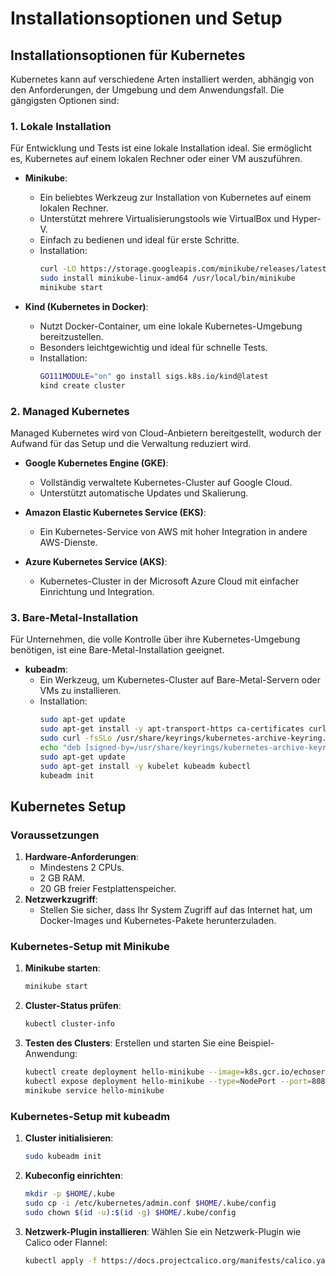 
# Installationsoptionen und Setup

## Installationsoptionen für Kubernetes

Kubernetes kann auf verschiedene Arten installiert werden, abhängig von den Anforderungen, der Umgebung und dem Anwendungsfall. Die gängigsten Optionen sind:

### 1. Lokale Installation
Für Entwicklung und Tests ist eine lokale Installation ideal. Sie ermöglicht es, Kubernetes auf einem lokalen Rechner oder einer VM auszuführen.

- **Minikube**:
  - Ein beliebtes Werkzeug zur Installation von Kubernetes auf einem lokalen Rechner.
  - Unterstützt mehrere Virtualisierungstools wie VirtualBox und Hyper-V.
  - Einfach zu bedienen und ideal für erste Schritte.
  - Installation:
    ```bash
    curl -LO https://storage.googleapis.com/minikube/releases/latest/minikube-linux-amd64
    sudo install minikube-linux-amd64 /usr/local/bin/minikube
    minikube start
    ```

- **Kind (Kubernetes in Docker)**:
  - Nutzt Docker-Container, um eine lokale Kubernetes-Umgebung bereitzustellen.
  - Besonders leichtgewichtig und ideal für schnelle Tests.
  - Installation:
    ```bash
    GO111MODULE="on" go install sigs.k8s.io/kind@latest
    kind create cluster
    ```

### 2. Managed Kubernetes
Managed Kubernetes wird von Cloud-Anbietern bereitgestellt, wodurch der Aufwand für das Setup und die Verwaltung reduziert wird.

- **Google Kubernetes Engine (GKE)**:
  - Vollständig verwaltete Kubernetes-Cluster auf Google Cloud.
  - Unterstützt automatische Updates und Skalierung.

- **Amazon Elastic Kubernetes Service (EKS)**:
  - Ein Kubernetes-Service von AWS mit hoher Integration in andere AWS-Dienste.

- **Azure Kubernetes Service (AKS)**:
  - Kubernetes-Cluster in der Microsoft Azure Cloud mit einfacher Einrichtung und Integration.

### 3. Bare-Metal-Installation
Für Unternehmen, die volle Kontrolle über ihre Kubernetes-Umgebung benötigen, ist eine Bare-Metal-Installation geeignet.

- **kubeadm**:
  - Ein Werkzeug, um Kubernetes-Cluster auf Bare-Metal-Servern oder VMs zu installieren.
  - Installation:
    ```bash
    sudo apt-get update
    sudo apt-get install -y apt-transport-https ca-certificates curl
    sudo curl -fsSLo /usr/share/keyrings/kubernetes-archive-keyring.gpg https://packages.cloud.google.com/apt/doc/apt-key.gpg
    echo "deb [signed-by=/usr/share/keyrings/kubernetes-archive-keyring.gpg] https://apt.kubernetes.io/ kubernetes-xenial main" | sudo tee /etc/apt/sources.list.d/kubernetes.list
    sudo apt-get update
    sudo apt-get install -y kubelet kubeadm kubectl
    kubeadm init
    ```

## Kubernetes Setup

### Voraussetzungen
1. **Hardware-Anforderungen**:
   - Mindestens 2 CPUs.
   - 2 GB RAM.
   - 20 GB freier Festplattenspeicher.
2. **Netzwerkzugriff**:
   - Stellen Sie sicher, dass Ihr System Zugriff auf das Internet hat, um Docker-Images und Kubernetes-Pakete herunterzuladen.

### Kubernetes-Setup mit Minikube
1. **Minikube starten**:
   ```bash
   minikube start
   ```
2. **Cluster-Status prüfen**:
   ```bash
   kubectl cluster-info
   ```
3. **Testen des Clusters**:
   Erstellen und starten Sie eine Beispiel-Anwendung:
   ```bash
   kubectl create deployment hello-minikube --image=k8s.gcr.io/echoserver:1.4
   kubectl expose deployment hello-minikube --type=NodePort --port=8080
   minikube service hello-minikube
   ```

### Kubernetes-Setup mit kubeadm
1. **Cluster initialisieren**:
   ```bash
   sudo kubeadm init
   ```
2. **Kubeconfig einrichten**:
   ```bash
   mkdir -p $HOME/.kube
   sudo cp -i /etc/kubernetes/admin.conf $HOME/.kube/config
   sudo chown $(id -u):$(id -g) $HOME/.kube/config
   ```
3. **Netzwerk-Plugin installieren**:
   Wählen Sie ein Netzwerk-Plugin wie Calico oder Flannel:
   ```bash
   kubectl apply -f https://docs.projectcalico.org/manifests/calico.yaml
   ```